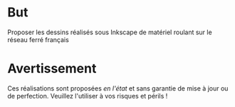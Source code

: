 # But
Proposer les dessins réalisés sous Inkscape de matériel roulant sur le réseau ferré français

# Avertissement
Ces réalisations sont proposées _en l'état_ et sans garantie de mise à jour ou de perfection. Veuillez l'utiliser à vos risques et périls !

